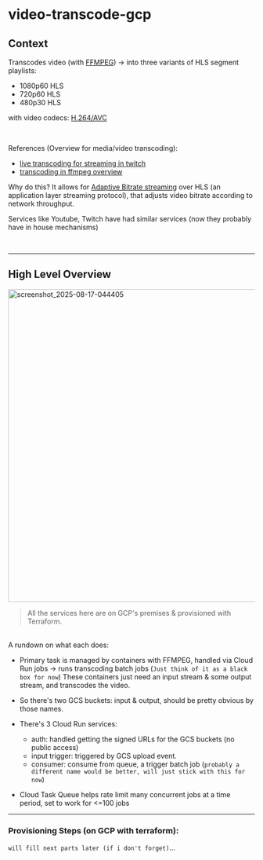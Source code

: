 # video-transcode-gcp


## Context 

Transcodes video (with [FFMPEG](https://ffmpeg.org/)) -> into three variants of HLS segment playlists:
- 1080p60 HLS 
- 720p60 HLS
- 480p30 HLS

with video codecs: [H.264/AVC](https://en.wikipedia.org/wiki/Advanced_Video_Coding)

<br />

References (Overview for media/video transcoding):
- [live transcoding for streaming in twitch](https://blog.twitch.tv/en/2017/10/10/live-video-transmuxing-transcoding-f-fmpeg-vs-twitch-transcoder-part-i-489c1c125f28/)
- [transcoding in ffmpeg overview](https://ffmpeg.org/ffmpeg.html#Transcoding)


Why do this? It allows for [Adaptive Bitrate streaming](https://www.cloudflare.com/learning/video/what-is-adaptive-bitrate-streaming/) over HLS (an application layer streaming protocol), that adjusts video bitrate according to network throughput.

Services like Youtube, Twitch have had similar services (now they probably have in house mechanisms)

<br />


---

## High Level Overview

<img width="1210" height="637" alt="screenshot_2025-08-17-044405" src="https://github.com/user-attachments/assets/f1dcff47-657c-4a35-a312-4163683b35db" />


> All the services here are on GCP's premises & provisioned with Terraform. 
<br/>
A rundown on what each does:

- Primary task is managed by containers with FFMPEG, handled via Cloud Run jobs -> runs transcoding batch jobs    (`Just think of it as a black box for now`) These containers just need an input stream & some output stream, and transcodes the video.
  
- So there's two GCS buckets: input & output, should be pretty obvious by those names.
  
- There's 3 Cloud Run services:
  - auth:  handled getting the signed URLs for the GCS buckets (no public access)
  - input trigger:  triggered by GCS upload event.
  - consumer:  consume from queue, a trigger batch job   (`probably a different name would be better, will just stick with this for now`)

- Cloud Task Queue helps rate limit many concurrent jobs at a time period, set to work for <=100 jobs


---

### Provisioning Steps (on GCP with terraform):
`will fill next parts later (if i don't forget)`...





